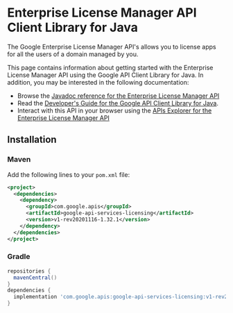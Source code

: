 # Enterprise License Manager API Client Library for Java

The Google Enterprise License Manager API's allows you to license apps for all the users of a domain managed by you.

This page contains information about getting started with the Enterprise License Manager API
using the Google API Client Library for Java. In addition, you may be interested
in the following documentation:

* Browse the [Javadoc reference for the Enterprise License Manager API][javadoc]
* Read the [Developer's Guide for the Google API Client Library for Java][google-api-client].
* Interact with this API in your browser using the [APIs Explorer for the Enterprise License Manager API][api-explorer]

## Installation

### Maven

Add the following lines to your `pom.xml` file:

```xml
<project>
  <dependencies>
    <dependency>
      <groupId>com.google.apis</groupId>
      <artifactId>google-api-services-licensing</artifactId>
      <version>v1-rev20201116-1.32.1</version>
    </dependency>
  </dependencies>
</project>
```

### Gradle

```gradle
repositories {
  mavenCentral()
}
dependencies {
  implementation 'com.google.apis:google-api-services-licensing:v1-rev20201116-1.32.1'
}
```

[javadoc]: https://googleapis.dev/java/google-api-services-licensing/latest/index.html
[google-api-client]: https://github.com/googleapis/google-api-java-client/
[api-explorer]: https://developers.google.com/apis-explorer/#p/licensing/v1/
